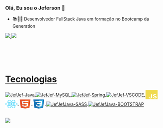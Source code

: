 ### Olá, Eu sou o Jeferson 👋

- 📚👨‍💻 Desenvolvedor FullStack Java em formação no Bootcamp da Generation

 <div>
  <a href="https://github.com/Jeecambui">
  <img height="180em" src="https://github-readme-stats.vercel.app/api?username=Jeecambui&show_icons=true&theme=dark&include_all_commits=true&count_private=true"/>
  <img height="180em" src="https://github-readme-stats.vercel.app/api/top-langs/?username=Jeecambui&layout=compact&langs_count=7&theme=dark"/>
</div>
 <div style="display: inline_block"><br>
  <h1></h1>
  
 <div style="display: inline_block"><br>
  <h1><u>Tecnologias</u></div>
  
  <img align="center" alt="JefJef-Java" height="35" width="45" src="https://cdn.jsdelivr.net/gh/devicons/devicon/icons/java/java-original-wordmark.svg">
  <img align="center" alt="JefJef-MySQL" height="35" width="45" src="https://cdn.jsdelivr.net/gh/devicons/devicon/icons/mysql/mysql-original-wordmark.svg"/>
  <img align="center" alt="JefJef-Spring" height="35" width="45" src="https://cdn.jsdelivr.net/gh/devicons/devicon/icons/spring/spring-original-wordmark.svg"/>
  <img align="center" alt="JefJef-VSCODE" height="35" width="45" src="https://cdn.jsdelivr.net/gh/devicons/devicon/icons/vscode/vscode-original-wordmark.svg"/>

  <img align="center" alt="JefJefJava-Js" height="30" width="40" src="https://raw.githubusercontent.com/devicons/devicon/master/icons/javascript/javascript-plain.svg">
  <img align="center" alt="JefJefJava-React" height="30" width="40" src="https://raw.githubusercontent.com/devicons/devicon/master/icons/react/react-original.svg">
  <img align="center" alt="JefJefJava-HTML" height="30" width="40" src="https://raw.githubusercontent.com/devicons/devicon/master/icons/html5/html5-original.svg">
  <img align="center" alt="JefJefJava-CSS" height="30" width="40" src="https://raw.githubusercontent.com/devicons/devicon/master/icons/css3/css3-original.svg">
  <img align="center" alt="JefJefJava-SASS" height="30" width="40" src="https://cdn.jsdelivr.net/gh/devicons/devicon/icons/sass/sass-original.svg" />
  <img align="center" alt="JefJefJava-BOOTSTRAP" height="30" width="40" src="https://cdn.jsdelivr.net/gh/devicons/devicon/icons/bootstrap/bootstrap-plain-wordmark.svg" />

</div>
  
 ##
  
<div>  <a href="https://www.linkedin.com/in/rafaella-ballerini-45875016a" target="_blank"><img src="https://img.shields.io/badge/-LinkedIn-%230077B5?style=for-the-       badge&logo=linkedin&logoColor=white" target="_blank"></a>
 
</div>
